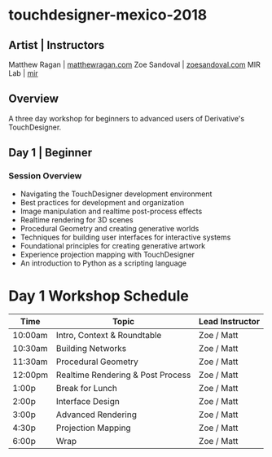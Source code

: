 # touchdesigner-mexico-2018

## Artist | Instructors
Matthew Ragan | [matthewragan.com](https://matthewragan.com)
Zoe Sandoval | [zoesandoval.com](https://zoesandoval.com)
MIR Lab | [mir](https://mir.works)

## Overview
A three day workshop for beginners to advanced users of Derivative's TouchDesigner.

## Day 1 | Beginner
### Session Overview
* Navigating the TouchDesigner development environment
* Best practices for development and organization
* Image manipulation and realtime post-process effects
* Realtime rendering for 3D scenes
* Procedural Geometry and creating generative worlds
* Techniques for building user interfaces for interactive systems
* Foundational principles for creating generative artwork
* Experience projection mapping with TouchDesigner
* An introduction to Python as a scripting language

# Day 1 Workshop Schedule
Time | Topic | Lead Instructor
-----|-------|-----------------
10:00am | Intro, Context & Roundtable | Zoe / Matt
10:30am | Building Networks | Zoe / Matt
11:30am | Procedural Geometry | Zoe / Matt
12:00pm | Realtime Rendering & Post Process | Zoe / Matt
1:00p | Break for Lunch | Zoe / Matt
2:00p | Interface Design | Zoe / Matt
3:00p | Advanced Rendering | Zoe / Matt
4:30p | Projection Mapping | Zoe / Matt
6:00p | Wrap | Zoe / Matt
